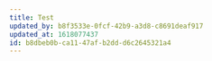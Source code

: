 ```yaml
---
title: Test
updated_by: b8f3533e-0fcf-42b9-a3d8-c8691deaf917
updated_at: 1618077437
id: b8dbeb0b-ca11-47af-b2dd-d6c2645321a4
---
```


